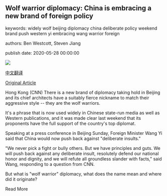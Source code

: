 ## Wolf warrior diplomacy: China is embracing a new brand of foreign policy

keywords: widely wolf beijing diplomacy china deliberate policy weekend brand push western yi embracing wang warrior foreign

authors: Ben Westcott, Steven Jiang

publish date: 2020-05-28 00:00:00

![](https://cdn.cnn.com/cnnnext/dam/assets/200527111102-wolf-warrior-ii-super-tease.jpg)

[中文翻译](Wolf%20warrior%20diplomacy%3A%20China%20is%20embracing%20a%20new%20brand%20of%20foreign%20policy_zh.md)

[Original Article](https://edition.cnn.com/2020/05/28/asia/china-wolf-warrior-diplomacy-intl-hnk/index.html)

Hong Kong (CNN) There is a new brand of diplomacy taking hold in Beijing and its chief architects have a suitably fierce nickname to match their aggressive style -- they are the wolf warriors.

It's a phrase that is now used widely in Chinese state-run media as well as Western publications, and it was made clear last weekend that its proponents have the full support of the country's top diplomat.

Speaking at a press conference in Beijing Sunday, Foreign Minister Wang Yi said that China would now push back against "deliberate insults."

"We never pick a fight or bully others. But we have principles and guts. We will push back against any deliberate insult, resolutely defend our national honor and dignity, and we will refute all groundless slander with facts," said Wang, responding to a question from CNN.

But what is "wolf warrior" diplomacy, what does the name mean and where did it originate?

Read More